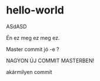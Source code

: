 # hello-world
ASdASD

Én ez meg ez meg ez.



Master commit jó -e ?


NAGYON ÚJ COMMIT MASTERBEN!


akármilyen commit

